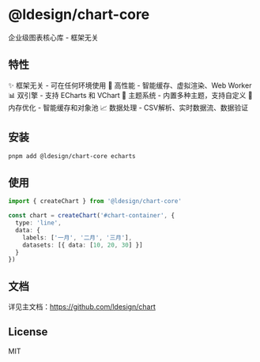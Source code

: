 # @ldesign/chart-core

企业级图表核心库 - 框架无关

## 特性

✨ 框架无关 - 可在任何环境使用
🚀 高性能 - 智能缓存、虚拟渲染、Web Worker
📊 双引擎 - 支持 ECharts 和 VChart
🎨 主题系统 - 内置多种主题，支持自定义
💾 内存优化 - 智能缓存和对象池
📈 数据处理 - CSV解析、实时数据流、数据验证

## 安装

```bash
pnpm add @ldesign/chart-core echarts
```

## 使用

```typescript
import { createChart } from '@ldesign/chart-core'

const chart = createChart('#chart-container', {
  type: 'line',
  data: {
    labels: ['一月', '二月', '三月'],
    datasets: [{ data: [10, 20, 30] }]
  }
})
```

## 文档

详见主文档：https://github.com/ldesign/chart

## License

MIT



